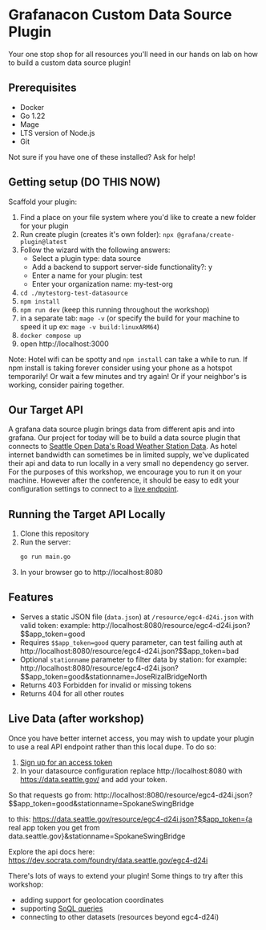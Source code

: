 # Grafanacon Custom Data Source Plugin 

Your one stop shop for all resources you'll need in our hands on lab on how to build a custom data source plugin!

## Prerequisites
- Docker
- Go 1.22
- Mage
- LTS version of Node.js
- Git

Not sure if you have one of these installed? Ask for help!  

## Getting setup (DO THIS NOW)

Scaffold your plugin:
1. Find a place on your file system where you'd like to create a new folder for your plugin
2. Run create plugin (creates it's own folder): `npx @grafana/create-plugin@latest`
3. Follow the wizard with the following answers:
   - Select a plugin type: data source
   - Add a backend to support server-side functionality?: y
   - Enter a name for your plugin: test
   - Enter your organization name: my-test-org
4. `cd ./mytestorg-test-datasource`
5. `npm install`
6. `npm run dev` (keep this running throughout the workshop)
7. in a separate tab: `mage -v` (or specify the build for your machine to speed it up ex: `mage -v build:linuxARM64`)
8. `docker compose up`
9. open http://localhost:3000

Note: Hotel wifi can be spotty and `npm install` can take a while to run. If npm install is taking forever consider using your phone as a hotspot temporarily! Or wait a few minutes and try again! Or if your neighbor's is working, consider pairing together. 

## Our Target API

A grafana data source plugin brings data from different apis and into grafana. Our project for today will be to build a data source plugin that connects to [Seattle Open Data's Road Weather Station Data](https://data.seattle.gov/Transportation/Road-Weather-Information-Stations/egc4-d24i/about_data). As hotel internet bandwidth can sometimes be in limited supply, we've duplicated their api and data to run locally in a very small no dependency go server. For the purposes of this workshop, we encourage you to run it on your machine. However after the conference, it should be easy to edit your configuration settings to connect to a [live endpoint](#live-data).

## Running the Target API Locally 

1. Clone this repository
2. Run the server:
   ```bash
   go run main.go
   ```
3. In your browser go to http://localhost:8080

## Features

- Serves a static JSON file (`data.json`) at `/resource/egc4-d24i.json` with valid token: example: http://localhost:8080/resource/egc4-d24i.json?$$app_token=good
- Requires `$$app_token=good` query parameter, can test failing auth at http://localhost:8080/resource/egc4-d24i.json?$$app_token=bad
- Optional `stationname` parameter to filter data by station: for example:  http://localhost:8080/resource/egc4-d24i.json?$$app_token=good&stationname=JoseRizalBridgeNorth
- Returns 403 Forbidden for invalid or missing tokens
- Returns 404 for all other routes

## Live Data (after workshop)
Once you have better internet access, you may wish to update your plugin to use a real API endpoint rather than this local dupe. To do so: 

1. [Sign up for an access token](https://data.seattle.gov/signup)
2. In your datasource configuration replace http://localhost:8080 with https://data.seattle.gov/ and add your token.

So that requests go from:
http://localhost:8080/resource/egc4-d24i.json?$$app_token=good&stationname=SpokaneSwingBridge

to this:
https://data.seattle.gov/resource/egc4-d24i.json?$$app_token={a real app token you get from data.seattle.gov}&stationname=SpokaneSwingBridge

Explore the api docs here: https://dev.socrata.com/foundry/data.seattle.gov/egc4-d24i

There's lots of ways to extend your plugin! Some things to try after this workshop:
- adding support for geolocation coordinates
- supporting [SoQL queries](https://dev.socrata.com/docs/queries/)
- connecting to other datasets (resources beyond egc4-d24i)
